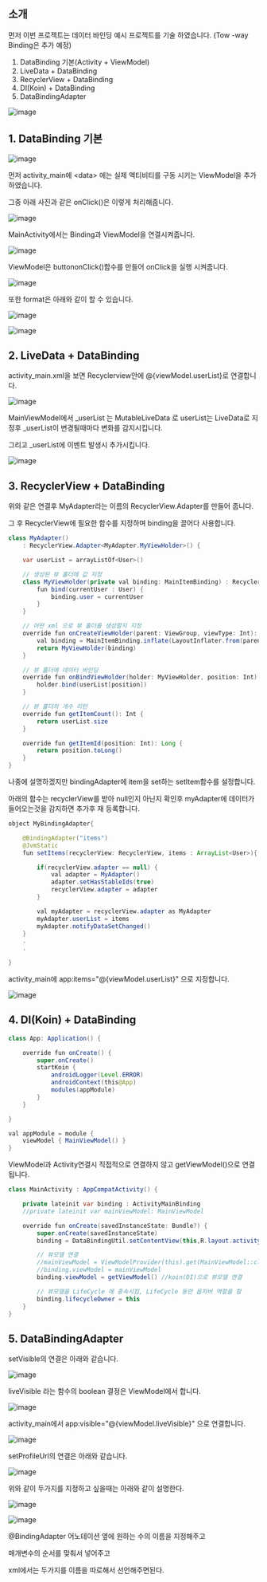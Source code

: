 ## 소개
먼저 이번 프로젝트는 데이터 바인딩 예시 프로젝트를 기술 하였습니다. (Tow -way Binding은 추가 예정)
1. DataBinding 기본(Activity + ViewModel)
2. LiveData + DataBinding
3. RecyclerView + DataBinding
4. DI(Koin) + DataBinding
5. DataBindingAdapter

![image](https://user-images.githubusercontent.com/48902047/148549776-2a7e3b73-5d17-4756-b27f-2ca500eec6d1.png)

## 1. DataBinding 기본
![image](https://user-images.githubusercontent.com/48902047/148550860-d7af7f87-9026-44e3-a4ed-be764ffb83e9.png)

먼저 activity_main에 \<data> 에는 실제 액티비티를 구동 시키는 ViewModel을 추가하였습니다.

그중 아래 사진과 같은 onClick()은 이렇게 처리해줍니다.

![image](https://user-images.githubusercontent.com/48902047/148551548-f827aaab-fa1a-4bf3-8e76-dfce461998f3.png)

MainActivity에서는 Binding과 ViewModel을 연결시켜줍니다.

![image](https://user-images.githubusercontent.com/48902047/148551702-234cbee3-dd71-4a3d-873d-60fcb4a9c576.png)

ViewModel은 buttononClick()함수를 만들어 onClick을 실행 시켜줍니다.

![image](https://user-images.githubusercontent.com/48902047/148552929-d5b00e88-58ab-4809-9be0-b20a073e41cf.png)

또한 format은 아래와 같이 할 수 있습니다.

![image](https://user-images.githubusercontent.com/48902047/148565178-92b808fd-92e3-48f6-bd0e-2843c17bfccc.png)

![image](https://user-images.githubusercontent.com/48902047/148565295-d4daa973-c1c1-45a3-88d3-51ffb3bf3e5f.png)

## 2. LiveData + DataBinding
activity_main.xml을 보면 Recyclerview안에 @{viewModel.userList}로 연결합니다.

![image](https://user-images.githubusercontent.com/48902047/148553382-d972191a-a75c-4f3e-af27-e45e692486ff.png)

MainViewModel에서 \_userList 는 MutableLiveData 로 userList는 LiveData로 지정후 \_userList이 변경될때마다 변화를 감지시킵니다.

그리고 \_userList에 이벤트 발생시 추가시킵니다.

![image](https://user-images.githubusercontent.com/48902047/148553685-f60fd1e2-b439-49e9-85db-4bbb3cd5f493.png)

## 3. RecyclerView + DataBinding
위와 같은 연결후 MyAdapter라는 이름의 RecyclerView.Adapter를 만들어 줍니다.

그 후 RecyclerView에 필요한 함수를 지정하며 binding을 끌어다 사용합니다.
```Java
class MyAdapter()
    : RecyclerView.Adapter<MyAdapter.MyViewHolder>() {

    var userList = arrayListOf<User>()

    // 생성된 뷰 홀더에 값 지정
    class MyViewHolder(private val binding: MainItemBinding) : RecyclerView.ViewHolder(binding.root) {
        fun bind(currentUser : User) {
            binding.user = currentUser
        }
    }

    // 어떤 xml 으로 뷰 홀더를 생성할지 지정
    override fun onCreateViewHolder(parent: ViewGroup, viewType: Int): MyViewHolder {
        val binding = MainItemBinding.inflate(LayoutInflater.from(parent.context),parent,false)
        return MyViewHolder(binding)
    }

    // 뷰 홀더에 데이터 바인딩
    override fun onBindViewHolder(holder: MyViewHolder, position: Int) {
        holder.bind(userList[position])
    }

    // 뷰 홀더의 개수 리턴
    override fun getItemCount(): Int {
        return userList.size
    }

    override fun getItemId(position: Int): Long {
        return position.toLong()
    }
}
```
나중에 설명하겠지만 bindingAdapter에 item을 set하는 setItem함수를 설정합니다.

아래의 함수는 recyclerView를 받아 null인지 아닌지 확인후 myAdapter에 데이터가 들어오는것을 감지하면 추가후 재 등록합니다.

```Java
object MyBindingAdapter{

    @BindingAdapter("items")
    @JvmStatic
    fun setItems(recyclerView: RecyclerView, items : ArrayList<User>){

        if(recyclerView.adapter == null) {
            val adapter = MyAdapter()
            adapter.setHasStableIds(true)
            recyclerView.adapter = adapter
        }

        val myAdapter = recyclerView.adapter as MyAdapter
        myAdapter.userList = items
        myAdapter.notifyDataSetChanged()
    }
    .
    .

}
```
activity_main에 app:items="@{viewModel.userList}" 으로 지정합니다.

![image](https://user-images.githubusercontent.com/48902047/148558952-a0219ca6-8449-4dd1-a3c1-ceee85468cf0.png)

## 4. DI(Koin) + DataBinding
```Java
class App: Application() {

    override fun onCreate() {
        super.onCreate()
        startKoin {
            androidLogger(Level.ERROR)
            androidContext(this@App)
            modules(appModule)
        }
    }

}
```

```Java
val appModule = module {
    viewModel { MainViewModel() }
}
```
ViewModel과 Activity연결시 직접적으로 연결하지 않고 getViewModel()으로 연결 됩니다.
```Java
class MainActivity : AppCompatActivity() {

    private lateinit var binding : ActivityMainBinding
    //private lateinit var mainViewModel: MainViewModel

    override fun onCreate(savedInstanceState: Bundle?) {
        super.onCreate(savedInstanceState)
        binding = DataBindingUtil.setContentView(this,R.layout.activity_main)

        // 뷰모델 연결
        //mainViewModel = ViewModelProvider(this).get(MainViewModel::class.java)
        //binding.viewModel = mainViewModel
        binding.viewModel = getViewModel() //koin(DI)으로 뷰모델 연결

        // 뷰모델을 LifeCycle 에 종속시킴, LifeCycle 동안 옵저버 역할을 함
        binding.lifecycleOwner = this
    }
}
```

## 5. DataBindingAdapter
setVisible의 연결은 아래와 같습니다.

![image](https://user-images.githubusercontent.com/48902047/148560345-2f094580-6ff3-40ac-9392-409f2fd64e8c.png)

liveVisible 라는 함수의 boolean 결정은 ViewModel에서 합니다.

![image](https://user-images.githubusercontent.com/48902047/148560529-dd4b3ac3-7c85-43b7-8057-176ab95dfc91.png)

activity_main에서 app:visible="@{viewModel.liveVisible}" 으로 연결합니다.

![image](https://user-images.githubusercontent.com/48902047/148560744-37498a9d-f5e0-4c5f-9f25-cd13fde927ef.png)

setProfileUrl의 연결은 아래와 같습니다.

![image](https://user-images.githubusercontent.com/48902047/148561170-8d35bbcd-400e-42fe-bf22-ab9eadee623e.png)

위와 같이 두가지를 지정하고 싶을때는 아래와 같이 설명한다.

![image](https://user-images.githubusercontent.com/48902047/148561650-ceb29aa1-5299-410c-b121-38b08e5e4b9d.png)

![image](https://user-images.githubusercontent.com/48902047/148561664-40bbd533-3e74-41a0-950b-2cd8e516bdc7.png)

@BindingAdapter 어노테이션 옆에 원하는 수의 이름을 지정해주고

매개변수의 순서를 맞춰서 넣어주고

xml에서는 두가지를 이름을 따로해서 선언해주면된다.





